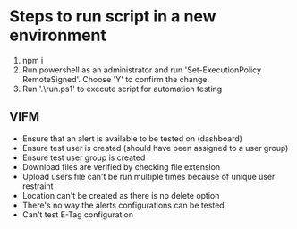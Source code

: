 # Steps to run script in a new environment
1. npm i 
2. Run powershell as an administrator and run 'Set-ExecutionPolicy RemoteSigned'. Choose 'Y' to confirm the change.
3. Run '.\run.ps1' to execute script for automation testing

## VIFM
- Ensure that an alert is available to be tested on (dashboard)
- Ensure test user is created (should have been assigned to a user group)
- Ensure test user group is created
- Download files are verified by checking file extension
- Upload users file can't be run multiple times because of unique user restraint
- Location can't be created as there is no delete option
- There's no way the alerts configurations can be tested
- Can't test E-Tag configuration

